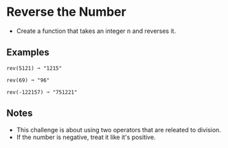# Reverse the Number
- Create a function that takes an integer n and reverses it.

## Examples
```
rev(5121) ➞ "1215"

rev(69) ➞ "96"

rev(-122157) ➞ "751221"

```

## Notes
- This challenge is about using two operators that are releated to division.
- If the number is negative, treat it like it's positive.
